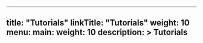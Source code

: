 
---
title: "Tutorials"
linkTitle: "Tutorials"
weight: 10
menu:
  main:
    weight: 10
description: >
  Tutorials
---
